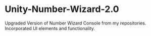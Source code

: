 # Unity-Number-Wizard-2.0
Upgraded Version of Number Wizard Console from my repositories.  Incorporated UI elements and functionality.
